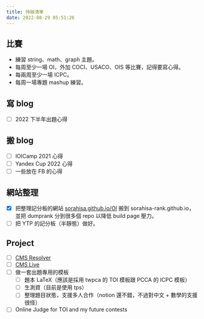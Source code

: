 ```yaml
---
title: 待辦清單
date: 2022-08-29 05:51:26
---
```


## 比賽

- 練習 string、math、graph 主題。
- 每周至少一場 OI，外加 COCI、USACO、OIS 等比賽，記得要寫心得。
- 每兩周至少一場 ICPC。
- 每周一場專題 mashup 練習。

## 寫 blog

- [ ] 2022 下半年出題心得

## 搬 blog

- [ ] IOICamp 2021 心得
- [ ] Yandex Cup 2022 心得
- [ ] 一些放在 FB 的心得

## 網站整理

- [x] 把整理記分板的網站 [sorahisa.github.io/OI](https://sorahisa.github.io/OI) 搬到 sorahisa-rank.github.io，並把 dumprank 分到很多個 repo 以降低 build page 壓力。
- [ ] 把 YTP 的記分板（半靜態）做好。

## Project

- [ ] [CMS Resolver](https://tools.icpc.global/resolver/)
- [ ] [CMS Live](https://github.com/icpc/live-v3)
- [ ] 做一套出題專用的模板
    - [ ] 題本 LaTeX（應該是採用 twpca 的 TOI 模板跟 PCCA 的 ICPC 模板）
    - [ ] 生測資（目前是使用 tps）
    - [ ] 整理題目狀態，支援多人合作（notion 還不錯，不過對中文 + 數學的支援很怪）
- [ ] Online Judge for TOI and my future contests
